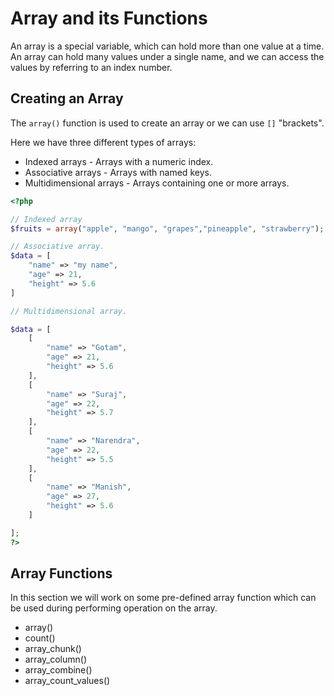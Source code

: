 # Array and its Functions

An array is a special variable, which can hold more than one value at a time. An array can hold many values under a single name, and we can access the values by referring to an index number.

## Creating an Array 

The `array()` function is used to create an array or we can use `[]` "brackets".

Here we have three different types of arrays:

* Indexed arrays - Arrays with a numeric index.
* Associative arrays - Arrays with named keys.
* Multidimensional arrays - Arrays containing one or more arrays.

```php
<?php

// Indexed array
$fruits = array("apple", "mango", "grapes","pineapple", "strawberry");

// Associative array.
$data = [
    "name" => "my name",
    "age" => 21,
    "height" => 5.6
]

// Multidimensional array.

$data = [
    [
        "name" => "Gotam",
        "age" => 21,
        "height" => 5.6
    ],
    [
        "name" => "Suraj",
        "age" => 22,
        "height" => 5.7
    ],
    [
        "name" => "Narendra",
        "age" => 22,
        "height" => 5.5
    ],
    [
        "name" => "Manish",
        "age" => 27,
        "height" => 5.6
    ]

];
?>
```

## Array Functions

In this section we will work on some pre-defined array function which can be used during performing operation on the array.

* array()
* count()
* array_chunk()
* array_column()
* array_combine()
* array_count_values()